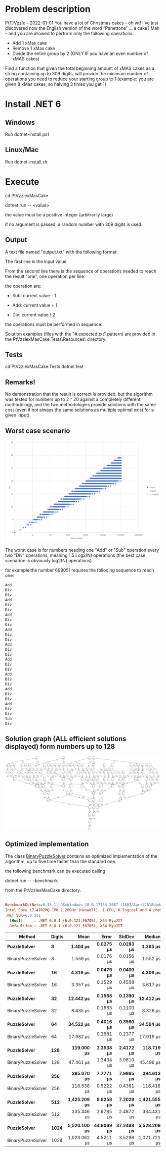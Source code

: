 # Problem description

P(T)Vzzle – 2022-01-01
You have a lot of Christmas cakes – oh wtf I’ve just discovered now the English version of the word “Panettone” … a cake? Mah – and you are allowed to perform only the following operations:
-	Add 1 xMas cake
-	Remove 1 xMas cake
-	Divide the entire group by 2 (ONLY IF you have an even number of xMAS cakes)

Find a function that given the total beginning amount of xMAS cakes as a string containing up to 309 digits, will provide the minimum number of operations you need to reduce your starting group to 1 (example: you are given 8 xMas cakes, so halving 3 times you get 1)

# Install .NET 6

## Windows
Run dotnet-install.ps1

## Linux/Mac
Run dotnet-install.sh

# Execute
cd PtVzzlexMasCake

dotnet run -- \<value\>

the value must be a positive integer (arbitrarily large)

if no argument is passed, a random number with 309 digits is used.

## Output
A text file named "output.txt" with the following format:

The first line is the input value

From the second line there is the sequence of operations needed to reach the result "one",
one operation per line.

the operation are:

- Sub: current value - 1

- Add: current value + 1

- Div: current value / 2

the operations must be performed in sequence.

Solution examples (files with the "#.expected.txt" pattern) are provided in the PtVzzlexMasCake.Tests\Resources\ directory.

## Tests
cd PtVzzlexMasCake.Tests
dotnet test

## Remarks!
No demonstration that the result is correct is provided, 
but the algorithm was tested for numbers up to 2 ^ 20 against a completely different mothodology, 
and the two methodologies provide solutions with the same cost 
(even if not always the same solutions as multiple optimal exist for a given input).

## Worst case scenario
![alt text](costs.png)

The worst case is for numbers needing one "Add" or "Sub" operation every two "Div" operations, meaning 1.5 Log2(N) operations (the best case scenarion is obviously log2(N) operations).

for example the number 699051 requires the folloqing sequence to reach one:

```
Add
Div
Div
Add
Div
Div
Add
Div
Div
Add
Div
Div
Add
Div
Div
Add
Div
Div
Add
Div
Div
Add
Div
Div
Add
Div
Div
Sub
Div
```
## Solution graph (ALL efficient solutions displayed) form numbers up to 128
![Solution graph form numbers up to 128](graph.svg)

## Optimized implementation
The class [BinaryPuzzleSolver](PtVzzlexMasCake/BinaryPuzzleSolver.cs) contains an optimized implementation of the algorithm, up to five time faster than the standard one.

the following benchmark can be executed calling 

dotnet run -- -benchmark

from the PtVzzlexMasCake directory.

``` ini

BenchmarkDotNet=v0.13.1, OS=Windows 10.0.17134.2087 (1803/April2018Update/Redstone4)
Intel Core i7-4702MQ CPU 2.20GHz (Haswell), 1 CPU, 8 logical and 4 physical cores
.NET SDK=6.0.101
  [Host]     : .NET 6.0.1 (6.0.121.56705), X64 RyuJIT
  DefaultJob : .NET 6.0.1 (6.0.121.56705), X64 RyuJIT


```
|             Method | Digits |         Mean |      Error |     StdDev |       Median | Ratio | RatioSD |
|------------------- |------- |-------------:|-----------:|-----------:|-------------:|------:|--------:|
|       **PuzzleSolver** |      **8** |     **1.404 μs** |  **0.0275 μs** |  **0.0283 μs** |     **1.395 μs** |  **1.00** |    **0.00** |
| BinaryPuzzleSolver |      8 |     1.559 μs |  0.0176 μs |  0.0156 μs |     1.552 μs |  1.11 |    0.03 |
|                    |        |              |            |            |              |       |         |
|       **PuzzleSolver** |     **16** |     **4.319 μs** |  **0.0479 μs** |  **0.0400 μs** |     **4.306 μs** |  **1.00** |    **0.00** |
| BinaryPuzzleSolver |     16 |     3.357 μs |  0.1529 μs |  0.4508 μs |     3.617 μs |  0.71 |    0.10 |
|                    |        |              |            |            |              |       |         |
|       **PuzzleSolver** |     **32** |    **12.442 μs** |  **0.1568 μs** |  **0.1390 μs** |    **12.412 μs** |  **1.00** |    **0.00** |
| BinaryPuzzleSolver |     32 |     8.435 μs |  0.1663 μs |  0.2103 μs |     8.328 μs |  0.68 |    0.02 |
|                    |        |              |            |            |              |       |         |
|       **PuzzleSolver** |     **64** |    **34.522 μs** |  **0.4016 μs** |  **0.3560 μs** |    **34.504 μs** |  **1.00** |    **0.00** |
| BinaryPuzzleSolver |     64 |    17.982 μs |  0.2681 μs |  0.2377 μs |    17.919 μs |  0.52 |    0.01 |
|                    |        |              |            |            |              |       |         |
|       **PuzzleSolver** |    **128** |   **119.000 μs** |  **2.3538 μs** |  **2.4172 μs** |   **118.719 μs** |  **1.00** |    **0.00** |
| BinaryPuzzleSolver |    128 |    47.461 μs |  1.3434 μs |  3.9610 μs |    45.496 μs |  0.43 |    0.02 |
|                    |        |              |            |            |              |       |         |
|       **PuzzleSolver** |    **256** |   **395.070 μs** |  **7.7771 μs** |  **7.9865 μs** |   **394.613 μs** |  **1.00** |    **0.00** |
| BinaryPuzzleSolver |    256 |   116.538 μs |  0.5222 μs |  0.4361 μs |   116.418 μs |  0.29 |    0.01 |
|                    |        |              |            |            |              |       |         |
|       **PuzzleSolver** |    **512** | **1,425.209 μs** |  **8.6258 μs** |  **7.2029 μs** | **1,421.555 μs** |  **1.00** |    **0.00** |
| BinaryPuzzleSolver |    512 |   335.446 μs |  2.9785 μs |  2.4872 μs |   334.431 μs |  0.24 |    0.00 |
|                    |        |              |            |            |              |       |         |
|       **PuzzleSolver** |   **1024** | **5,520.100 μs** | **44.6069 μs** | **37.2488 μs** | **5,528.209 μs** |  **1.00** |    **0.00** |
| BinaryPuzzleSolver |   1024 | 1,023.062 μs |  4.5211 μs |  3.5298 μs | 1,021.721 μs |  0.19 |    0.00 |
